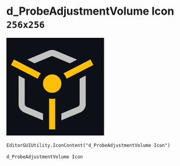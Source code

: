 # d_ProbeAdjustmentVolume Icon `256x256`
<img src="/img/d_ProbeAdjustmentVolume%20Icon.png" width=256 height=256>

``` CSharp
EditorGUIUtility.IconContent("d_ProbeAdjustmentVolume Icon")
```
```
d_ProbeAdjustmentVolume Icon
```
